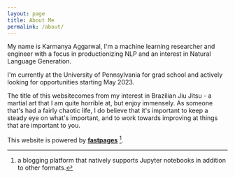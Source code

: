 ```yaml
---
layout: page
title: About Me
permalink: /about/
---
```

My name is Karmanya Aggarwal, I'm a machine learning researcher and engineer with a focus in productionizing NLP and an interest in Natural Language Generation.

I'm currently at the University of Pennsylvania for grad school and actively looking for opportunities starting May 2023.

The title of this websitecomes from my interest in Brazilian Jiu Jitsu - a martial art that I am quite horrible at, but enjoy immensely. As someone that's had a fairly chaotic life, I do believe that it's important to keep a steady eye on what's important, and to work towards improving at things that are important to you. 

This website is powered by **[fastpages](https://github.com/fastai/fastpages)** [^1].



[^1]:a blogging platform that natively supports Jupyter notebooks in addition to other formats.
